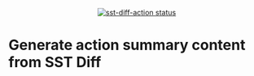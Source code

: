 <p align="center">
  <a href="https://github.com/kodehort/sst-diff-action/actions"><img alt="sst-diff-action status" src="https://github.com/kodehort/sst-diff-action/workflows/build-test/badge.svg"></a>
</p>

# Generate action summary content from SST Diff
